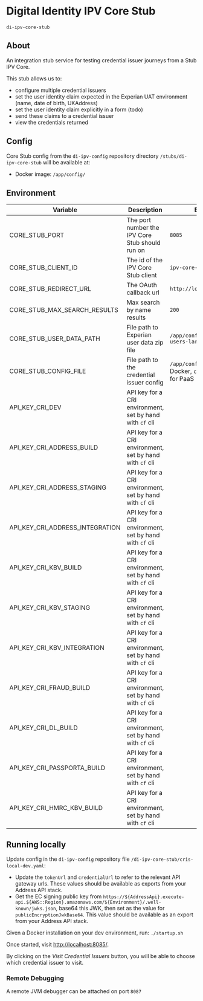 # Digital Identity IPV Core Stub

`di-ipv-core-stub`

## About

An integration stub service for testing credential issuer journeys from a Stub IPV Core.

This stub allows us to:

* configure multiple credential issuers
* set the user identity claim expected in the Experian UAT environment (name, date of birth, UKAddress)
* set the user identity claim explicitly in a form (todo)
* send these claims to a credential issuer
* view the credentials returned

## Config

Core Stub config from the `di-ipv-config` repository directory `/stubs/di-ipv-core-stub` will be available at:

* Docker image: `/app/config/`

## Environment

| Variable                        | Description                                              | Example Value                                                           |
|---------------------------------|----------------------------------------------------------|-------------------------------------------------------------------------|
| CORE_STUB_PORT                  | The port number the IPV Core Stub should run on          | `8085`                                                                  |
| CORE_STUB_CLIENT_ID             | The id of the IPV Core Stub client                       | `ipv-core-stub`                                                         |
| CORE_STUB_REDIRECT_URL          | The OAuth callback url                                   | `http://localhost:8085/callback`                                        |
| CORE_STUB_MAX_SEARCH_RESULTS    | Max search by name results                               | `200`                                                                   |
| CORE_STUB_USER_DATA_PATH        | File path to Experian user data zip file                 | `/app/config/experian-uat-users-large.zip`                              |
| CORE_STUB_CONFIG_FILE           | File path to the credential issuer config                | `/app/config/cris-dev.yaml` for Docker, `config/cris-dev.yaml` for PaaS |
| API_KEY_CRI_DEV                 | API key for a CRI environment, set by hand with `cf` cli |                                                                         |
| API_KEY_CRI_ADDRESS_BUILD       | API key for a CRI environment, set by hand with `cf` cli |                                                                         |
| API_KEY_CRI_ADDRESS_STAGING     | API key for a CRI environment, set by hand with `cf` cli |                                                                         |
| API_KEY_CRI_ADDRESS_INTEGRATION | API key for a CRI environment, set by hand with `cf` cli |                                                                         |
| API_KEY_CRI_KBV_BUILD           | API key for a CRI environment, set by hand with `cf` cli |                                                                         |
| API_KEY_CRI_KBV_STAGING         | API key for a CRI environment, set by hand with `cf` cli |                                                                         |
| API_KEY_CRI_KBV_INTEGRATION     | API key for a CRI environment, set by hand with `cf` cli |                                                                         |
| API_KEY_CRI_FRAUD_BUILD         | API key for a CRI environment, set by hand with `cf` cli |                                                                         |
| API_KEY_CRI_DL_BUILD            | API key for a CRI environment, set by hand with `cf` cli |                                                                         |
| API_KEY_CRI_PASSPORTA_BUILD     | API key for a CRI environment, set by hand with `cf` cli |                                                                         |
| API_KEY_CRI_HMRC_KBV_BUILD      | API key for a CRI environment, set by hand with `cf` cli |                                                                         |

## Running locally

Update config in the `di-ipv-config` repository file `/di-ipv-core-stub/cris-local-dev.yaml`:
* Update the `tokenUrl` and `credentialUrl` to refer to the relevant API gateway urls. These values should be available as exports from your Address API stack.
* Get the EC signing public key from `https://${AddressApi}.execute-api.${AWS::Region}.amazonaws.com/${Environment}/.well-known/jwks.json`, base64 this JWK, then set as the value for `publicEncryptionJwkBase64`. This value should be available as an export from your Address API stack.

Given a Docker installation on your dev environment, run:
`./startup.sh`

Once started, visit [http://localhost:8085/](http://localhost:8085/).

By clicking on the _Visit Credential Issuers_ button, you will be able to choose which credential issuer to visit.

### Remote Debugging

A remote JVM debugger can be attached on port `8087`
